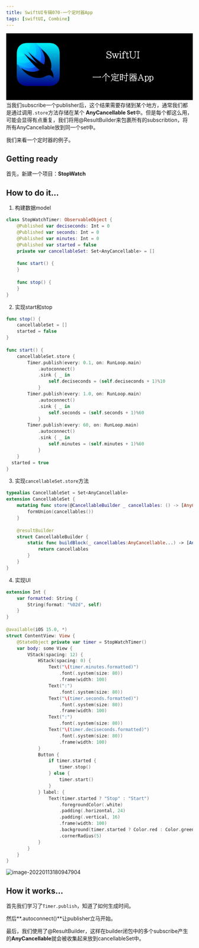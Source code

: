 ```yaml
---
title: SwiftUI专辑070-一个定时器App
tags: [swiftUI, Combine]
---
```

![headerimg](./Header.png)
当我们subscribe一个publisher后，这个结果需要存储到某个地方，通常我们都是通过调用`.store`方法存储在某个 **AnyCancellable Set**中。但是每个都这么用，可能会显得有点重复，我们将用@ResultBuilder来包裹所有的subscribtion，将所有AnyCancellable放到同一个set中。

我们来看一个定时器的例子。
<!--truncate-->
## Getting ready

首先，新建一个项目：**StopWatch**

## How to do it…

1. 构建数据model
```swift
class StopWatchTimer: ObservableObject {
    @Published var deciseconds: Int = 0
    @Published var seconds: Int = 0
    @Published var minutes: Int = 0
    @Published var started = false
    private var cancellableSet: Set<AnyCancellable> = []

    func start() {
    }

    func stop() {
    }
}
```

2. 实现start和stop
```swift
func stop() {
    cancellableSet = []
    started = false
}

func start() {
    cancellableSet.store {
        Timer.publish(every: 0.1, on: RunLoop.main)
            .autoconnect()
            .sink { _ in
                self.deciseconds = (self.deciseconds + 1)%10
            }
        Timer.publish(every: 1.0, on: RunLoop.main)
            .autoconnect()
            .sink { _ in
                self.seconds = (self.seconds + 1)%60
            }
        Timer.publish(every: 60, on: RunLoop.main)
            .autoconnect()
            .sink { _ in
                self.minutes = (self.minutes + 1)%60
            }
    }
  started = true
}
```

3. 实现`cancellableSet.store`方法
```swift
typealias CancellableSet = Set<AnyCancellable>
extension CancellableSet {
    mutating func store(@CancellableBuilder _ cancellables: () -> [AnyCancellable]) {
        formUnion(cancellables())
    }

    @resultBuilder
    struct CancellableBuilder {
        static func buildBlock(_ cancellables:AnyCancellable...) -> [AnyCancellable] {
            return cancellables
        }
    }
}

```

4. 实现UI

```swift
extension Int {
    var formatted: String {
        String(format: "%02d", self)
    }
}

@available(iOS 15.0, *)
struct ContentView: View {
    @StateObject private var timer = StopWatchTimer()
    var body: some View {
        VStack(spacing: 12) {
            HStack(spacing: 0) {
                Text("\(timer.minutes.formatted)")
                    .font(.system(size: 80))
                    .frame(width: 100)
                Text(":")
                    .font(.system(size: 80))
                Text("\(timer.seconds.formatted)")
                    .font(.system(size: 80))
                    .frame(width: 100)
                Text(":")
                    .font(.system(size: 80))
                Text("\(timer.deciseconds.formatted)")
                    .font(.system(size: 80))
                    .frame(width: 100)
            }
            Button {
                if timer.started {
                    timer.stop()
                } else {
                    timer.start()
                }
            } label: {
                Text(timer.started ? "Stop" : "Start")
                    .foregroundColor(.white)
                    .padding(.horizontal, 24)
                    .padding(.vertical, 16)
                    .frame(width: 100)
                    .background(timer.started ? Color.red : Color.green)
                    .cornerRadius(5)
            }
        }
    }
}
```

![image-20220113180947904](https://tva1.sinaimg.cn/large/008i3skNgy1gyc7hms97sj30bw0oqgly.jpg)

## How it works…

首先我们学习了`Timer.publish`，知道了如何生成时间。

然后**.autoconnect()**让publisher立马开始。

最后，我们使用了@ResultBuilder，这样在builder闭包中的多个subscribe产生的**AnyCancellable**就会被收集起来放到cancellableSet中。
